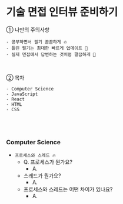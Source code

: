 # 기술 면접 인터뷰 준비하기

① 나만의 주의사항

```
- 공부하면서 필기 꼼꼼하게 🔥
- 틀린 필기는 최대한 빠르게 업데이트 🚀
- 실제 면접에서 답변하는 것처럼 깔끔하게 🧹
```

<br/>

② 목차

```
- Computer Science
- JavaScript
- React
- HTML
- CSS
```

<br/>
<br/>

### Computer Science

- `프로세스와 스레드 🔥`
  - Q. 프로세스가 뭔가요?
    - A.
  - 스레드가 뭔가요?
    - A.
  - 프로세스와 스레드는 어떤 차이가 있나요?
    - A.
